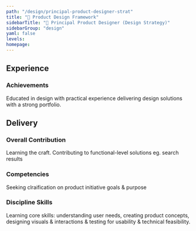 ```yaml
---
path: "/design/principal-product-designer-strat"
title: "🥯 Product Design Framework"
sidebarTitle: "🥯 Principal Product Designer (Design Strategy)"
sidebarGroup: "design"
yaml: false
levels:
homepage:
---
```

## Experience
### Achievements

Educated in design with practical experience delivering design solutions with a strong portfolio.

## Delivery
### Overall Contribution

Learning the craft. Contributing to functional-level solutions eg. search results

### Competencies
Seeking clraification on product initiative goals & purpose


### Discipline Skills
Learning core skills: understanding user needs, creating product concepts, designing visuals & interactions & testing for usability & technical feasibility.
